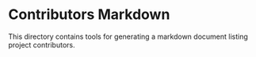 # Contributors Markdown

This directory contains tools for generating a markdown document listing project contributors.
